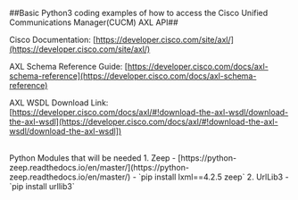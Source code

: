 ##Basic Python3 coding examples of how to access the Cisco Unified Communications Manager(CUCM) AXL API##

Cisco Documentation:
[https://developer.cisco.com/site/axl/](https://developer.cisco.com/site/axl/)

AXL Schema Reference Guide:
[https://developer.cisco.com/docs/axl-schema-reference](https://developer.cisco.com/docs/axl-schema-reference)

AXL WSDL Download Link:
[https://developer.cisco.com/docs/axl/#!download-the-axl-wsdl/download-the-axl-wsdl](https://developer.cisco.com/docs/axl/#!download-the-axl-wsdl/download-the-axl-wsdl])

<br>
Python Modules that will be needed  
1. Zeep  
	- [https://python-zeep.readthedocs.io/en/master/](https://python-zeep.readthedocs.io/en/master/)  
	- `pip install lxml==4.2.5 zeep`  
2. UrlLib3  
	- `pip install urllib3`